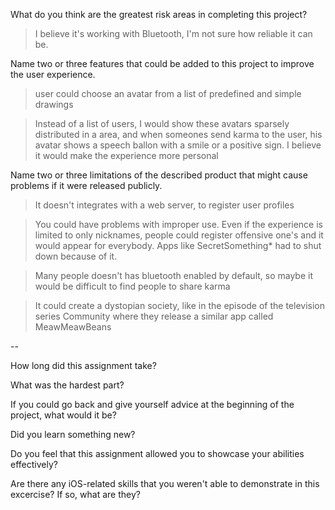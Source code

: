 What do you think are the greatest risk areas in completing this project?

> I believe it's working with Bluetooth, I'm not sure how reliable it can be.


Name two or three features that could be added to this project to improve the user experience.

> user could choose an avatar from a list of predefined and simple drawings

> Instead of a list of users, I would show these avatars sparsely distributed in a area, and when someones send karma to the user, his avatar shows a speech ballon with a smile or a positive sign. I believe it would make the experience more personal

Name two or three limitations of the described product that might cause problems if it were released publicly.

> It doesn't integrates with a web server, to register user profiles

> You could have problems with improper use. Even if the experience is limited to only nicknames, people could register offensive one's and it would appear for everybody. Apps like SecretSomething* had to shut down because of it.

> Many people doesn't has bluetooth enabled by default, so maybe it would be difficult to find people to share karma

> It could create a dystopian society, like in the episode of the television series Community where they release a similar app called MeawMeawBeans

--

How long did this assignment take?

>


What was the hardest part?

>


If you could go back and give yourself advice at the beginning of the project, what would it be?

>


Did you learn something new?

>


Do you feel that this assignment allowed you to showcase your abilities effectively?

>


Are there any iOS-related skills that you weren't able to demonstrate in this excercise? If so, what are they?

>